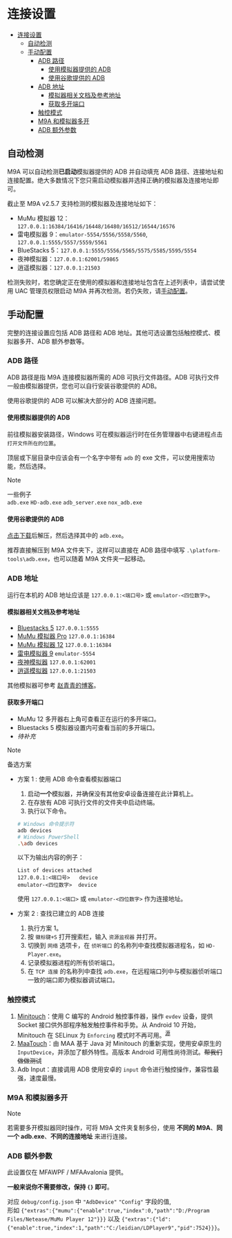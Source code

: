 # 连接设置

- [连接设置](#连接设置)
  - [自动检测](#自动检测)
  - [手动配置](#手动配置)
    - [ADB 路径](#adb-路径)
      - [使用模拟器提供的 ADB](#使用模拟器提供的-adb)
      - [使用谷歌提供的 ADB](#使用谷歌提供的-adb)
    - [ADB 地址](#adb-地址)
      - [模拟器相关文档及参考地址](#模拟器相关文档及参考地址)
      - [获取多开端口](#获取多开端口)
    - [触控模式](#触控模式)
    - [M9A 和模拟器多开](#m9a-和模拟器多开)
    - [ADB 额外参数](#adb-额外参数)

## 自动检测

M9A 可以自动检测**已启动**模拟器提供的 ADB 并自动填充 ADB 路径、连接地址和连接配置。绝大多数情况下您只需启动模拟器并选择正确的模拟器及连接地址即可。

截止至 M9A v2.5.7 支持检测的模拟器及连接地址如下：

- MuMu 模拟器 12：`127.0.0.1:16384/16416/16448/16480/16512/16544/16576`
- 雷电模拟器 9：`emulator-5554/5556/5558/5560`, `127.0.0.1:5555/5557/5559/5561`
- BlueStacks 5：`127.0.0.1:5555/5556/5565/5575/5585/5595/5554`
- 夜神模拟器：`127.0.0.1:62001/59865`
- 逍遥模拟器：`127.0.0.1:21503`

检测失败时，若您确定正在使用的模拟器和连接地址包含在上述列表中，请尝试使用 UAC 管理员权限启动 M9A 并再次检测。若仍失败，请[手动配置](#手动配置)。

## 手动配置

完整的连接设置应包括 ADB 路径和 ADB 地址。其他可选设置包括触控模式、模拟器多开、ADB 额外参数等。

### ADB 路径

ADB 路径是指 M9A 连接模拟器所需的 ADB 可执行文件路径。ADB 可执行文件一般由模拟器提供，您也可以自行安装谷歌提供的 ADB。

使用谷歌提供的 ADB 可以解决大部分的 ADB 连接问题。

#### 使用模拟器提供的 ADB

前往模拟器安装路径，Windows 可在模拟器运行时在任务管理器中右键进程点击 `打开文件所在的位置`。

顶层或下层目录中应该会有一个名字中带有 `adb` 的 exe 文件，可以使用搜索功能，然后选择。

> [!NOTE]
>
> 一些例子  
> `adb.exe` `HD-adb.exe` `adb_server.exe` `nox_adb.exe`

#### 使用谷歌提供的 ADB

[点击下载](https://dl.google.com/android/repository/platform-tools-latest-windows.zip)后解压，然后选择其中的 `adb.exe`。

推荐直接解压到 M9A 文件夹下，这样可以直接在 ADB 路径中填写 `.\platform-tools\adb.exe`，也可以随着 M9A 文件夹一起移动。

### ADB 地址

运行在本机的 ADB 地址应该是 `127.0.0.1:<端口号>` 或 `emulator-<四位数字>`。

#### 模拟器相关文档及参考地址

- [Bluestacks 5](https://support.bluestacks.com/hc/zh-tw/articles/360061342631-%E5%A6%82%E4%BD%95%E5%B0%87%E6%82%A8%E7%9A%84%E6%87%89%E7%94%A8%E5%BE%9EBlueStacks-4%E8%BD%89%E7%A7%BB%E5%88%B0BlueStacks-5#%E2%80%9C2%E2%80%9D) `127.0.0.1:5555`
- [MuMu 模拟器 Pro](https://mumu.163.com/mac/function/20240126/40028_1134600.html) `127.0.0.1:16384`
- [MuMu 模拟器 12](https://mumu.163.com/help/20230214/35047_1073151.html) `127.0.0.1:16384`
- [雷电模拟器 9](https://help.ldmnq.com/docs/LD9adbserver) `emulator-5554`
- [夜神模拟器](https://support.yeshen.com/zh-CN/qt/ml) `127.0.0.1:62001`
- [逍遥模拟器](https://bbs.xyaz.cn/forum.php?mod=viewthread&tid=365537) `127.0.0.1:21503`

其他模拟器可参考 [赵青青的博客](https://www.cnblogs.com/zhaoqingqing/p/15238464.html)。

#### 获取多开端口

- MuMu 12 多开器右上角可查看正在运行的多开端口。
- Bluestacks 5 模拟器设置内可查看当前的多开端口。
- _待补充_

> [!NOTE]
>
> 备选方案
>
> - 方案 1 : 使用 ADB 命令查看模拟器端口
>
>   1. 启动**一个**模拟器，并确保没有其他安卓设备连接在此计算机上。  
>   2. 在存放有 ADB 可执行文件的文件夹中启动终端。  
>   3. 执行以下命令。  
>
>   ```sh  
>   # Windows 命令提示符  
>   adb devices  
>   # Windows PowerShell  
>   .\adb devices  
>   ```  
>
>   以下为输出内容的例子：  
>
>   ```text  
>   List of devices attached  
>   127.0.0.1:<端口号>   device  
>   emulator-<四位数字>  device  
>   ```
>
>   使用 `127.0.0.1:<端口>` 或 `emulator-<四位数字>` 作为连接地址。
>
> - 方案 2 : 查找已建立的 ADB 连接
>
>   1. 执行方案 1。  
>   2. 按 `徽标键+S` 打开搜索栏，输入 `资源监视器` 并打开。  
>   3. 切换到 `网络` 选项卡，在 `侦听端口` 的名称列中查找模拟器进程名，如 `HD-Player.exe`。  
>   4. 记录模拟器进程的所有侦听端口。  
>   5. 在 `TCP 连接` 的名称列中查找 `adb.exe`，在远程端口列中与模拟器侦听端口一致的端口即为模拟器调试端口。

### 触控模式

1. [Minitouch](https://github.com/DeviceFarmer/minitouch)：使用 C 编写的 Android 触控事件器，操作 `evdev` 设备，提供 Socket 接口供外部程序触发触控事件和手势。从 Android 10 开始，Minitouch 在 SELinux 为 `Enforcing` 模式时不再可用。<sup>[源](https://github.com/DeviceFarmer/minitouch?tab=readme-ov-file#for-android-10-and-up)</sup>
2. [MaaTouch](https://github.com/MaaAssistantArknights/MaaTouch)：由 MAA 基于 Java 对 Minitouch 的重新实现，使用安卓原生的 `InputDevice`，并添加了额外特性。高版本 Android 可用性尚待测试。~~帮我们做做测试~~
3. Adb Input：直接调用 ADB 使用安卓的 `input` 命令进行触控操作，兼容性最强，速度最慢。

### M9A 和模拟器多开

> [!NOTE]
> 若需要多开模拟器同时操作，可将 M9A 文件夹复制多份，使用 **不同的 M9A**、**同一个 adb.exe**、**不同的连接地址** 来进行连接。

### ADB 额外参数

此设置仅在 MFAWPF / MFAAvalonia 提供。

**一般来说你不需要修改，保持 `{}` 即可**。

对应 `debug/config.json` 中 `"AdbDevice"` `"Config"` 字段的值,  
形如 `{"extras":{"mumu":{"enable":true,"index":0,"path":"D:/Program Files/Netease/MuMu Player 12"}}}` 以及 `{"extras":{"ld":{"enable":true,"index":1,"path":"C:/leidian/LDPlayer9","pid":7524}}}`。
